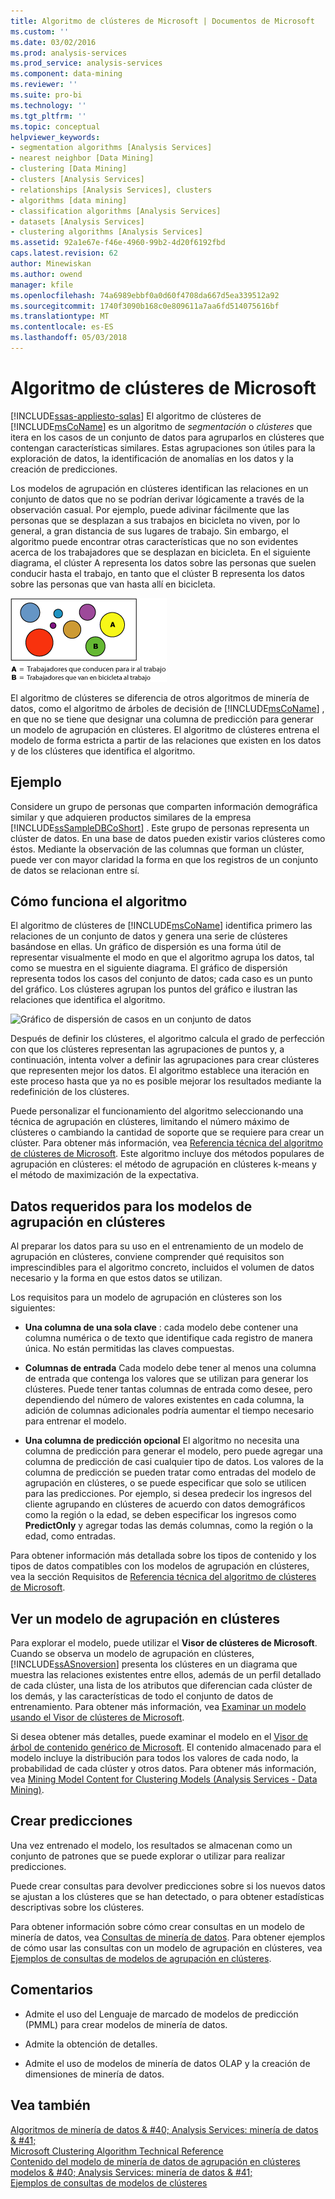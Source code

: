 ```yaml
---
title: Algoritmo de clústeres de Microsoft | Documentos de Microsoft
ms.custom: ''
ms.date: 03/02/2016
ms.prod: analysis-services
ms.prod_service: analysis-services
ms.component: data-mining
ms.reviewer: ''
ms.suite: pro-bi
ms.technology: ''
ms.tgt_pltfrm: ''
ms.topic: conceptual
helpviewer_keywords:
- segmentation algorithms [Analysis Services]
- nearest neighbor [Data Mining]
- clustering [Data Mining]
- clusters [Analysis Services]
- relationships [Analysis Services], clusters
- algorithms [data mining]
- classification algorithms [Analysis Services]
- datasets [Analysis Services]
- clustering algorithms [Analysis Services]
ms.assetid: 92a1e67e-f46e-4960-99b2-4d20f6192fbd
caps.latest.revision: 62
author: Minewiskan
ms.author: owend
manager: kfile
ms.openlocfilehash: 74a6989ebbf0a0d60f4708da667d5ea339512a92
ms.sourcegitcommit: 1740f3090b168c0e809611a7aa6fd514075616bf
ms.translationtype: MT
ms.contentlocale: es-ES
ms.lasthandoff: 05/03/2018
---
```

# <a name="microsoft-clustering-algorithm"></a>Algoritmo de clústeres de Microsoft
[!INCLUDE[ssas-appliesto-sqlas](../../includes/ssas-appliesto-sqlas.md)]
  El algoritmo de clústeres de [!INCLUDE[msCoName](../../includes/msconame-md.md)] es un algoritmo de *segmentación* o *clústeres* que itera en los casos de un conjunto de datos para agruparlos en clústeres que contengan características similares. Estas agrupaciones son útiles para la exploración de datos, la identificación de anomalías en los datos y la creación de predicciones.  
  
 Los modelos de agrupación en clústeres identifican las relaciones en un conjunto de datos que no se podrían derivar lógicamente a través de la observación casual. Por ejemplo, puede adivinar fácilmente que las personas que se desplazan a sus trabajos en bicicleta no viven, por lo general, a gran distancia de sus lugares de trabajo. Sin embargo, el algoritmo puede encontrar otras características que no son evidentes acerca de los trabajadores que se desplazan en bicicleta. En el siguiente diagrama, el clúster A representa los datos sobre las personas que suelen conducir hasta el trabajo, en tanto que el clúster B representa los datos sobre las personas que van hasta allí en bicicleta.  
  
 ![Patrón de clústeres de tendencias de conmutador](../../analysis-services/data-mining/media/clustering-example.gif "patrón de clústeres de tendencias de conmutador")  
  
 El algoritmo de clústeres se diferencia de otros algoritmos de minería de datos, como el algoritmo de árboles de decisión de [!INCLUDE[msCoName](../../includes/msconame-md.md)] , en que no se tiene que designar una columna de predicción para generar un modelo de agrupación en clústeres. El algoritmo de clústeres entrena el modelo de forma estricta a partir de las relaciones que existen en los datos y de los clústeres que identifica el algoritmo.  
  
## <a name="example"></a>Ejemplo  
 Considere un grupo de personas que comparten información demográfica similar y que adquieren productos similares de la empresa [!INCLUDE[ssSampleDBCoShort](../../includes/sssampledbcoshort-md.md)] . Este grupo de personas representa un clúster de datos. En una base de datos pueden existir varios clústeres como éstos. Mediante la observación de las columnas que forman un clúster, puede ver con mayor claridad la forma en que los registros de un conjunto de datos se relacionan entre sí.  
  
## <a name="how-the-algorithm-works"></a>Cómo funciona el algoritmo  
 El algoritmo de clústeres de [!INCLUDE[msCoName](../../includes/msconame-md.md)] identifica primero las relaciones de un conjunto de datos y genera una serie de clústeres basándose en ellas. Un gráfico de dispersión es una forma útil de representar visualmente el modo en que el algoritmo agrupa los datos, tal como se muestra en el siguiente diagrama. El gráfico de dispersión representa todos los casos del conjunto de datos; cada caso es un punto del gráfico. Los clústeres agrupan los puntos del gráfico e ilustran las relaciones que identifica el algoritmo.  
  
 ![Gráfico de dispersión de casos en un conjunto de datos](../../analysis-services/data-mining/media/clustering-plot.gif "gráfico de dispersión de casos de un conjunto de datos")  
  
 Después de definir los clústeres, el algoritmo calcula el grado de perfección con que los clústeres representan las agrupaciones de puntos y, a continuación, intenta volver a definir las agrupaciones para crear clústeres que representen mejor los datos. El algoritmo establece una iteración en este proceso hasta que ya no es posible mejorar los resultados mediante la redefinición de los clústeres.  
  
 Puede personalizar el funcionamiento del algoritmo seleccionando una técnica de agrupación en clústeres, limitando el número máximo de clústeres o cambiando la cantidad de soporte que se requiere para crear un clúster. Para obtener más información, vea [Referencia técnica del algoritmo de clústeres de Microsoft](../../analysis-services/data-mining/microsoft-clustering-algorithm-technical-reference.md). Este algoritmo incluye dos métodos populares de agrupación en clústeres: el método de agrupación en clústeres k-means y el método de maximización de la expectativa.  
  
## <a name="data-required-for-clustering-models"></a>Datos requeridos para los modelos de agrupación en clústeres  
 Al preparar los datos para su uso en el entrenamiento de un modelo de agrupación en clústeres, conviene comprender qué requisitos son imprescindibles para el algoritmo concreto, incluidos el volumen de datos necesario y la forma en que estos datos se utilizan.  
  
 Los requisitos para un modelo de agrupación en clústeres son los siguientes:  
  
-   **Una columna de una sola clave** : cada modelo debe contener una columna numérica o de texto que identifique cada registro de manera única. No están permitidas las claves compuestas.  
  
-   **Columnas de entrada** Cada modelo debe tener al menos una columna de entrada que contenga los valores que se utilizan para generar los clústeres. Puede tener tantas columnas de entrada como desee, pero dependiendo del número de valores existentes en cada columna, la adición de columnas adicionales podría aumentar el tiempo necesario para entrenar el modelo.  
  
-   **Una columna de predicción opcional** El algoritmo no necesita una columna de predicción para generar el modelo, pero puede agregar una columna de predicción de casi cualquier tipo de datos. Los valores de la columna de predicción se pueden tratar como entradas del modelo de agrupación en clústeres, o se puede especificar que solo se utilicen para las predicciones. Por ejemplo, si desea predecir los ingresos del cliente agrupando en clústeres de acuerdo con datos demográficos como la región o la edad, se deben especificar los ingresos como **PredictOnly** y agregar todas las demás columnas, como la región o la edad, como entradas.  
  
 Para obtener información más detallada sobre los tipos de contenido y los tipos de datos compatibles con los modelos de agrupación en clústeres, vea la sección Requisitos de [Referencia técnica del algoritmo de clústeres de Microsoft](../../analysis-services/data-mining/microsoft-clustering-algorithm-technical-reference.md).  
  
## <a name="viewing-a-clustering-model"></a>Ver un modelo de agrupación en clústeres  
 Para explorar el modelo, puede utilizar el **Visor de clústeres de Microsoft**. Cuando se observa un modelo de agrupación en clústeres, [!INCLUDE[ssASnoversion](../../includes/ssasnoversion-md.md)] presenta los clústeres en un diagrama que muestra las relaciones existentes entre ellos, además de un perfil detallado de cada clúster, una lista de los atributos que diferencian cada clúster de los demás, y las características de todo el conjunto de datos de entrenamiento. Para obtener más información, vea [Examinar un modelo usando el Visor de clústeres de Microsoft](../../analysis-services/data-mining/browse-a-model-using-the-microsoft-cluster-viewer.md).  
  
 Si desea obtener más detalles, puede examinar el modelo en el [Visor de árbol de contenido genérico de Microsoft](../../analysis-services/data-mining/browse-a-model-using-the-microsoft-generic-content-tree-viewer.md). El contenido almacenado para el modelo incluye la distribución para todos los valores de cada nodo, la probabilidad de cada clúster y otros datos. Para obtener más información, vea [Mining Model Content for Clustering Models &#40;Analysis Services - Data Mining&#41;](../../analysis-services/data-mining/mining-model-content-for-clustering-models-analysis-services-data-mining.md).  
  
## <a name="creating-predictions"></a>Crear predicciones  
 Una vez entrenado el modelo, los resultados se almacenan como un conjunto de patrones que se puede explorar o utilizar para realizar predicciones.  
  
 Puede crear consultas para devolver predicciones sobre si los nuevos datos se ajustan a los clústeres que se han detectado, o para obtener estadísticas descriptivas sobre los clústeres.  
  
 Para obtener información sobre cómo crear consultas en un modelo de minería de datos, vea [Consultas de minería de datos](../../analysis-services/data-mining/data-mining-queries.md). Para obtener ejemplos de cómo usar las consultas con un modelo de agrupación en clústeres, vea [Ejemplos de consultas de modelos de agrupación en clústeres](../../analysis-services/data-mining/clustering-model-query-examples.md).  
  
## <a name="remarks"></a>Comentarios  
  
-   Admite el uso del Lenguaje de marcado de modelos de predicción (PMML) para crear modelos de minería de datos.  
  
-   Admite la obtención de detalles.  
  
-   Admite el uso de modelos de minería de datos OLAP y la creación de dimensiones de minería de datos.  
  
## <a name="see-also"></a>Vea también  
 [Algoritmos de minería de datos & #40; Analysis Services: minería de datos & #41;](../../analysis-services/data-mining/data-mining-algorithms-analysis-services-data-mining.md)   
 [Microsoft Clustering Algorithm Technical Reference](../../analysis-services/data-mining/microsoft-clustering-algorithm-technical-reference.md)   
 [Contenido del modelo de minería de datos de agrupación en clústeres modelos & #40; Analysis Services: minería de datos & #41;](../../analysis-services/data-mining/mining-model-content-for-clustering-models-analysis-services-data-mining.md)   
 [Ejemplos de consultas de modelos de clústeres](../../analysis-services/data-mining/clustering-model-query-examples.md)  
  
  
